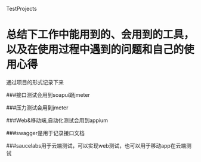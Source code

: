 TestProjects
# 总结下工作中能用到的、会用到的工具，以及在使用过程中遇到的问题和自己的使用心得  
通过项目的形式记录下来

###接口测试会用到soapui跟jmeter

###压力测试会用到jmeter

###Web&移动端,自动化测试会用到appium

###swagger是用于记录接口文档

###saucelabs用于云端测试，可以实现web测试，也可以用于移动app在云端测试
